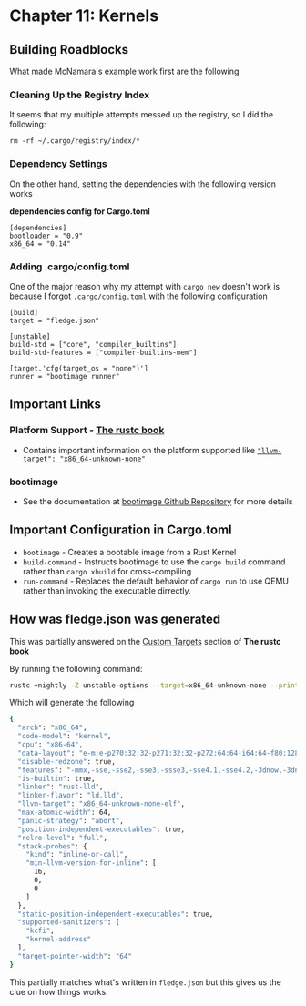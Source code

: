 # Chapter 11: Kernels

## Building Roadblocks

What made McNamara's example work first are the following

### Cleaning Up the Registry Index
It seems that my multiple attempts messed up the registry, so I did the following:
```
rm -rf ~/.cargo/registry/index/*
```

### Dependency Settings
On the other hand, setting the dependencies with the following version works



**dependencies config for Cargo.toml**
```
[dependencies]
bootloader = "0.9"
x86_64 = "0.14"
```


### Adding .cargo/config.toml

One of the major reason why my attempt with `cargo new` doesn't work is because I forgot `.cargo/config.toml` with the following configuration

```
[build]
target = "fledge.json"

[unstable]
build-std = ["core", "compiler_builtins"]
build-std-features = ["compiler-builtins-mem"]

[target.'cfg(target_os = "none")']
runner = "bootimage runner"
```

## Important Links

### Platform Support - [The rustc book](https://doc.rust-lang.org/rustc/platform-support.html)
- Contains important information on the platform supported like [`"llvm-target": "x86_64-unknown-none"`](https://doc.rust-lang.org/rustc/platform-support/x86_64-unknown-none.html)

### bootimage
- See the documentation at [bootimage Github Repository](https://github.com/rust-osdev/bootimage) for more details


## Important Configuration in Cargo.toml
- `bootimage` - Creates a bootable image from a Rust Kernel
- `build-command` - Instructs bootimage to use the `cargo build` command rather than `cargo xbuild` for cross-compiling
- `run-command` - Replaces the default behavior of `cargo run` to use QEMU rather than invoking the executable dirrectly.


## How was fledge.json was generated

This was partially answered on the [Custom Targets](https://doc.rust-lang.org/stable/rustc/targets/custom.html) section of **The rustc book**

By running the following command:
```bash
rustc +nightly -Z unstable-options --target=x86_64-unknown-none --print target-spec-json
```

Which will generate the following
```bash
{
  "arch": "x86_64",
  "code-model": "kernel",
  "cpu": "x86-64",
  "data-layout": "e-m:e-p270:32:32-p271:32:32-p272:64:64-i64:64-f80:128-n8:16:32:64-S128",
  "disable-redzone": true,
  "features": "-mmx,-sse,-sse2,-sse3,-ssse3,-sse4.1,-sse4.2,-3dnow,-3dnowa,-avx,-avx2,+soft-float",
  "is-builtin": true,
  "linker": "rust-lld",
  "linker-flavor": "ld.lld",
  "llvm-target": "x86_64-unknown-none-elf",
  "max-atomic-width": 64,
  "panic-strategy": "abort",
  "position-independent-executables": true,
  "relro-level": "full",
  "stack-probes": {
    "kind": "inline-or-call",
    "min-llvm-version-for-inline": [
      16,
      0,
      0
    ]
  },
  "static-position-independent-executables": true,
  "supported-sanitizers": [
    "kcfi",
    "kernel-address"
  ],
  "target-pointer-width": "64"
}
```

This partially matches what's written in `fledge.json` but this gives us the clue on how things works.
